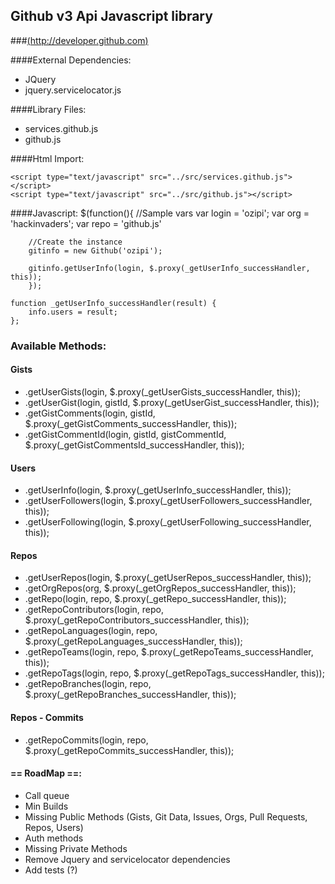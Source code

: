 ## Github v3 Api Javascript library 
###[(http://developer.github.com)](http://developer.github.com/v3/)

####External Dependencies:
* JQuery
* jquery.servicelocator.js

####Library Files:
* services.github.js
* github.js

####Html Import:
	<script type="text/javascript" src="https://ajax.googleapis.com/ajax/libs/jquery/1.7.1/jquery.min.js"></script>
	<script type="text/javascript" src="../plugins/jquery.servicelocator.js"></script>
	
	<script type="text/javascript" src="../src/services.github.js"></script>
	<script type="text/javascript" src="../src/github.js"></script>

####Javascript:
	$(function(){
		//Sample vars
		var login = 'ozipi';
		var org = 'hackinvaders';
		var repo = 'github.js'

		//Create the instance
		gitinfo = new Github('ozipi');

		gitinfo.getUserInfo(login, $.proxy(_getUserInfo_successHandler, this));		
		});

	function _getUserInfo_successHandler(result) {
		info.users = result;
	};

	
### Available Methods:
#### Gists
* .getUserGists(login, $.proxy(_getUserGists_successHandler, this));		
* .getUserGist(login, gistId, $.proxy(_getUserGist_successHandler, this));		
* .getGistComments(login, gistId, $.proxy(_getGistComments_successHandler, this));		
* .getGistCommentId(login, gistId, gistCommentId, $.proxy(_getGistCommentsId_successHandler, this));		

#### Users	
* .getUserInfo(login, $.proxy(_getUserInfo_successHandler, this));		
* .getUserFollowers(login, $.proxy(_getUserFollowers_successHandler, this));		
* .getUserFollowing(login, $.proxy(_getUserFollowing_successHandler, this));					

#### Repos
* .getUserRepos(login, $.proxy(_getUserRepos_successHandler, this));			
* .getOrgRepos(org, $.proxy(_getOrgRepos_successHandler, this));	
* .getRepo(login, repo, $.proxy(_getRepo_successHandler, this));		
* .getRepoContributors(login, repo, $.proxy(_getRepoContributors_successHandler, this));			
* .getRepoLanguages(login, repo, $.proxy(_getRepoLanguages_successHandler, this));				
* .getRepoTeams(login, repo, $.proxy(_getRepoTeams_successHandler, this));				
* .getRepoTags(login, repo, $.proxy(_getRepoTags_successHandler, this));					
* .getRepoBranches(login, repo, $.proxy(_getRepoBranches_successHandler, this));						

#### Repos - Commits	
* .getRepoCommits(login, repo, $.proxy(_getRepoCommits_successHandler, this));							

#### == RoadMap ==:
- Call queue
- Min Builds
- Missing Public Methods (Gists, Git Data, Issues, Orgs, Pull Requests, Repos, Users)
- Auth methods
- Missing Private Methods
- Remove Jquery and servicelocator dependencies 
- Add tests (?)